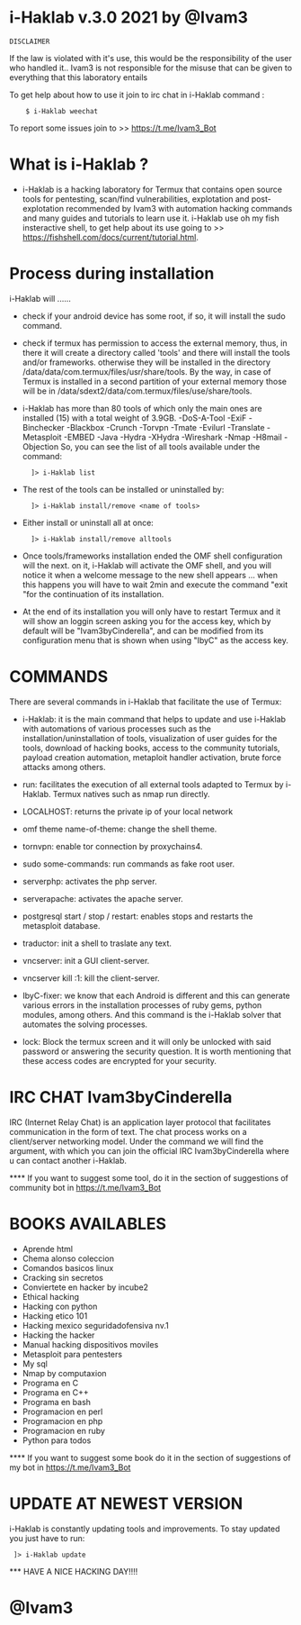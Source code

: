 # i-Haklab v.3.0 2021 by @Ivam3

	DISCLAIMER
If the law is violated with it's use, this would be the responsibility of the user who handled it..
Ivam3 is not responsible for the misuse that can be given to everything that this laboratory entails

To get help about how to use it join to irc chat in i-Haklab command :

        $ i-Haklab weechat

To report some issues join to >> https://t.me/Ivam3_Bot

# What is i-Haklab ?

- i-Haklab is a hacking laboratory for Termux that contains open source tools for pentesting, scan/find vulnerabilities, explotation and post-explotation recommended by Ivam3 with automation hacking commands and many guides and tutorials to learn use it. i-Haklab use oh my fish insteractive shell, to get help about its use going to >> https://fishshell.com/docs/current/tutorial.html.

# Process during installation

i-Haklab will ......
- check if your android device has some root, if so, it will install the sudo command.
- check if termux has permission to access the external memory, thus, in there it will create a directory called 'tools' and there will install the tools and/or frameworks. otherwise they will be installed in the directory /data/data/com.termux/files/usr/share/tools. By the way, in case of Termux is installed in a second partition of your external memory those will be in /data/sdext2/data/com.termux/files/use/share/tools.
- i-Haklab has more than 80 tools of which only the main ones are installed (15) with a total weight of 3.9GB. -DoS-A-Tool -ExiF -Binchecker -Blackbox -Crunch -Torvpn -Tmate -Evilurl -Translate -Metasploit -EMBED -Java -Hydra -XHydra -Wireshark -Nmap -H8mail -Objection So, you can see the list of all tools available under the command:

        ]> i-Haklab list

- The rest of the tools can be installed or uninstalled by:

        ]> i-Haklab install/remove <name of tools>

- Either install or uninstall all at once:

        ]> i-Haklab install/remove alltools

- Once tools/frameworks installation ended the OMF shell configuration will the next. on it, i-Haklab will activate the OMF shell, and you will notice it when a welcome message to the new shell appears ... when this happens you will have to wait 2min and execute the command "exit "for the continuation of its installation.

- At the end of its installation you will only have to restart Termux and it will show an loggin screen asking you for the access key, which by default will be "Ivam3byCinderella", and can be modified from its configuration menu that is shown when using "IbyC" as the access key.

# COMMANDS

There are several commands in i-Haklab that facilitate the use of Termux:

- i-Haklab: it is the main command that helps to update and use i-Haklab with automations of various processes such as the installation/uninstallation of tools, visualization of user guides for the tools, download of hacking books, access to the community tutorials, payload creation automation, metaploit handler activation, brute force attacks among others.

- run: facilitates the execution of all external tools adapted to Termux by i-Haklab. Termux natives such as nmap run directly.

- LOCALHOST: returns the private ip of your local network

- omf theme name-of-theme: change the shell theme.

- tornvpn: enable tor connection by proxychains4.

- sudo some-commands: run commands as fake root user.

- serverphp: activates the php server.

- serverapache: activates the apache server.

- postgresql start / stop / restart: enables stops and restarts the metasploit database.

- traductor: init a shell to traslate any text.

- vncserver: init a GUI client-server.

- vncserver kill :1: kill the client-server.

- IbyC-fixer: we know that each Android is different and this can generate various errors in the installation processes of ruby gems, python modules, among others. And this command is the i-Haklab solver that automates the solving processes.

- lock: Block the termux screen and it will only be unlocked with said password or answering the security question. It is worth mentioning that these access codes are encrypted for your security.


# IRC CHAT Ivam3byCinderella

IRC (Internet Relay Chat) is an application layer protocol that facilitates communication in the form of text. The chat process works on a client/server networking model. Under the command <i-Haklab> we will find the <weechat> argument, with which you can join the official IRC Ivam3byCinderella where u can contact another i-Haklab.

**** If you want to suggest some tool, do it in the section of suggestions of community bot in https://t.me/Ivam3_Bot

# BOOKS AVAILABLES

- Aprende html
- Chema alonso coleccion
- Comandos basicos linux
- Cracking sin secretos
- Conviertete en hacker by incube2
- Ethical hacking
- Hacking con python
- Hacking etico 101
- Hacking mexico seguridadofensiva nv.1
- Hacking the hacker
- Manual hacking dispositivos moviles
- Metasploit para pentesters
- My sql
- Nmap by computaxion
- Programa en C
- Programa en C++
- Programa en bash
- Programacion en perl
- Programacion en php
- Programacion en ruby
- Python para todos

**** If you want to suggest some book do it in the section of suggestions of my bot in https://t.me/Ivam3_Bot

# UPDATE AT NEWEST VERSION 

i-Haklab is constantly updating tools and improvements. To stay updated you just have to run:

	 ]> i-Haklab update

*** HAVE A NICE HACKING DAY!!!!

# 			@Ivam3
